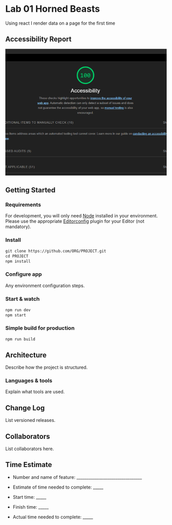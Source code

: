 # Lab 01 Horned Beasts

Using react I render data on a page for the first time

## Accessibility Report

![lighthouse](lighthouseImg/lighthouselab01.png)

## Getting Started

### Requirements

For development, you will only need [Node](http://nodejs.org/) installed in your environment.
Please use the appropriate [Editorconfig](http://editorconfig.org/) plugin for your Editor (not mandatory).

### Install

    git clone https://github.com/ORG/PROJECT.git
    cd PROJECT
    npm install

### Configure app

Any environment configuration steps.

### Start & watch

    npm run dev
    npm start

### Simple build for production

    npm run build

## Architecture

Describe how the project is structured.

### Languages & tools

Explain what tools are used.

## Change Log

List versioned releases.

## Collaborators

List collaborators here.

## Time Estimate 

- Number and name of feature: ________________________________

- Estimate of time needed to complete: _____

- Start time: _____

- Finish time: _____

- Actual time needed to complete: _____